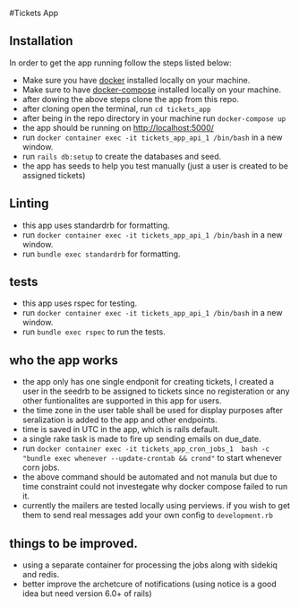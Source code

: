 #Tickets App

## Installation
In order to get the app running follow the steps listed below:
* Make sure you have [docker](https://docs.docker.com/engine/install/) installed locally on your machine.
* Make sure to have [docker-compose](https://docs.docker.com/compose/install/) installed locally on your machine.
* after dowing the above steps clone the app from this repo.
* after cloning open the terminal, run `cd tickets_app`
* after being in the repo directory in your machine run `docker-compose up`
* the app should be running on [http://localhost:5000/](http://localhost:5000/)
* run `docker container exec -it tickets_app_api_1 /bin/bash` in a new window.
* run `rails db:setup` to create the databases and seed.
* the app has seeds to help you test manually (just a user is created to be assigned tickets)

## Linting

* this app uses standardrb for formatting.
* run `docker container exec -it tickets_app_api_1 /bin/bash` in a new window.
* run `bundle exec standardrb` for formatting.

## tests
* this app uses rspec for testing.
* run `docker container exec -it tickets_app_api_1 /bin/bash` in a new window.
* run `bundle exec rspec` to run the tests.

## who the app works

* the app only has one single endponit for creating tickets, I created a user in the seedrb to be assigned to tickets since no registeration
   or any other funtionalites are supported in this app for users.
* the time zone in the user table shall be used for display purposes after seralization is added to the app and other endpoints.
* time is saved in  UTC in the app, which is rails default.
* a single rake task is made to fire up sending emails on due_date.
* run `docker container exec -it tickets_app_cron_jobs_1  bash -c "bundle exec whenever --update-crontab && crond"` to start whenever corn jobs.
* the above command should be automated and not manula but due to time constraint could not investegate why docker compose failed to run it.
* currently the mailers are tested locally using perviews. if you wish to get them to send real messages add your own config to `development.rb`
## things to be improved.
* using a separate container for processing the jobs along with sidekiq and redis.
* better improve the archetcure of notifications (using notice is a good idea but need version 6.0+ of rails)

